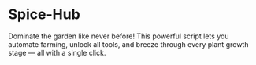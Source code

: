 # Spice-Hub
Dominate the garden like never before! This powerful script lets you automate farming, unlock all tools, and breeze through every plant growth stage — all with a single click.

